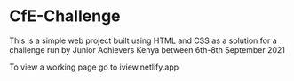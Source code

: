# CfE-Challenge
This is a simple web project built using HTML and CSS as a solution for a challenge run by Junior Achievers Kenya between 6th-8th September 2021


To view a working page go to iview.netlify.app
